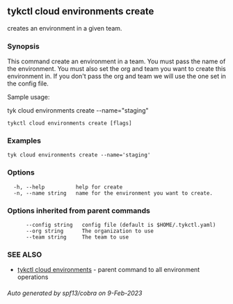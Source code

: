 ## tykctl cloud environments create

creates an environment in a given team.

### Synopsis


This command create an environment in a team.
You must pass the name of the environment.
You must also set the org and team you want to create this environment in.
If you don't pass the org and team we will use the one set in the config file.

Sample usage:

tyk cloud environments create --name="staging"


```
tykctl cloud environments create [flags]
```

### Examples

```
tyk cloud environments create --name='staging'
```

### Options

```
  -h, --help          help for create
  -n, --name string   name for the environment you want to create.
```

### Options inherited from parent commands

```
      --config string   config file (default is $HOME/.tykctl.yaml)
      --org string      The organization to use
      --team string     The team to use
```

### SEE ALSO

* [tykctl cloud environments](tykctl_cloud_environments.md)	 - parent command to all environment operations

###### Auto generated by spf13/cobra on 9-Feb-2023
